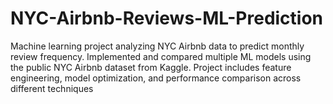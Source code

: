 # NYC-Airbnb-Reviews-ML-Prediction
Machine learning project analyzing NYC Airbnb data to predict monthly review frequency. Implemented and compared multiple ML models  using the public NYC Airbnb dataset from Kaggle. Project includes feature engineering, model optimization, and performance comparison across different techniques
